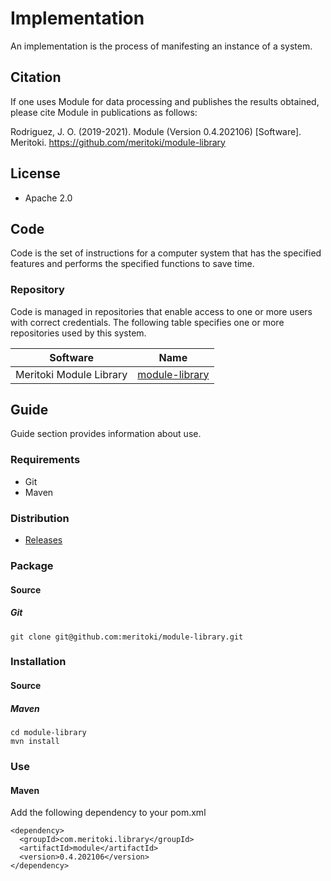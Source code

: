 # Implementation
An implementation is the process of manifesting an instance of a system.
## Citation
If one uses Module for data processing and publishes the results obtained, please cite Module in publications as follows:

Rodriguez, J. O. (2019-2021). Module (Version 0.4.202106) [Software]. Meritoki.
https://github.com/meritoki/module-library

## License
* Apache 2.0

## Code
Code is the set of instructions for a computer system that has the specified features and performs the specified functions to save time.

### Repository
Code is managed in repositories that enable access to one or more users with correct credentials. The following table specifies one or more repositories used by this system.

| Software | Name |
| ----------- | ----------- |
| Meritoki Module Library | [module-library](https://github.com/meritoki/module-library) |

## Guide
Guide section provides information about use.

### Requirements
* Git
* Maven

### Distribution
* [Releases](https://github.com/meritoki/module-library)

### Package
#### Source
##### Git
```
git clone git@github.com:meritoki/module-library.git
```

### Installation
#### Source
##### Maven
```
cd module-library
mvn install
```

### Use
#### Maven
Add the following dependency to your pom.xml
```
<dependency>
  <groupId>com.meritoki.library</groupId>
  <artifactId>module</artifactId>
  <version>0.4.202106</version>
</dependency>

```
